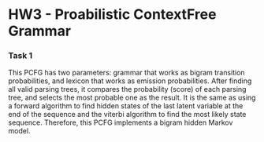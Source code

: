 # HW3 - Proabilistic ContextFree Grammar

### Task 1
This PCFG has two parameters: grammar that works as bigram transition probabilities, and lexicon that works as emission probabilities. 
After finding all valid parsing trees, it compares the probability (score) of each parsing tree, and selects the most probable one as the result. 
It is the same as using a forward algorithm to find hidden states of the last latent variable at the end of the sequence and the viterbi algorithm to find the most likely state sequence.
Therefore, this PCFG implements a bigram hidden Markov model. 
